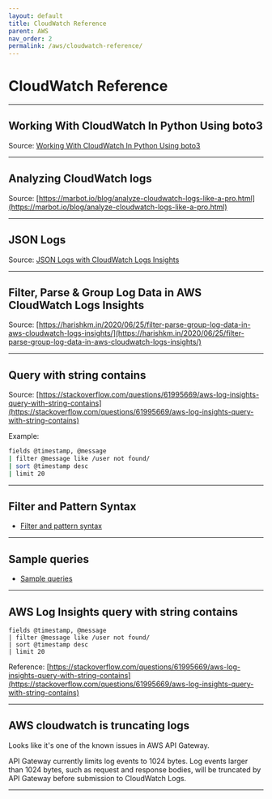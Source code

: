 ```yaml
---
layout: default
title: CloudWatch Reference
parent: AWS
nav_order: 2
permalink: /aws/cloudwatch-reference/
---
```


# CloudWatch Reference

------------------------------------------------------------------------------------------------------------------------------------

## Working With CloudWatch In Python Using boto3

Source: [Working With CloudWatch In Python Using boto3](https://hands-on.cloud/working-with-cloudwatch-in-python-using-boto3/)

------------------------------------------------------------------------------------------------------------------------------------

## Analyzing CloudWatch logs

Source: [https://marbot.io/blog/analyze-cloudwatch-logs-like-a-pro.html](https://marbot.io/blog/analyze-cloudwatch-logs-like-a-pro.html)

------------------------------------------------------------------------------------------------------------------------------------

## JSON Logs

Source: [JSON Logs with CloudWatch Logs Insights](https://aws.plainenglish.io/json-logs-with-cloudwatch-logs-insights-66dca9370ed4)

------------------------------------------------------------------------------------------------------------------------------------

## Filter, Parse & Group Log Data in AWS CloudWatch Logs Insights

Source: [https://harishkm.in/2020/06/25/filter-parse-group-log-data-in-aws-cloudwatch-logs-insights/](https://harishkm.in/2020/06/25/filter-parse-group-log-data-in-aws-cloudwatch-logs-insights/)

------------------------------------------------------------------------------------------------------------------------------------

## Query with string contains

Source: [https://stackoverflow.com/questions/61995669/aws-log-insights-query-with-string-contains](https://stackoverflow.com/questions/61995669/aws-log-insights-query-with-string-contains)

Example:

```bash
fields @timestamp, @message
| filter @message like /user not found/
| sort @timestamp desc
| limit 20
```

------------------------------------------------------------------------------------------------------------------------------------

## Filter and Pattern Syntax

- [Filter and pattern syntax](https://docs.aws.amazon.com/AmazonCloudWatch/latest/logs/FilterAndPatternSyntax.html)

------------------------------------------------------------------------------------------------------------------------------------

## Sample queries

- [Sample queries](https://docs.aws.amazon.com/AmazonCloudWatch/latest/logs/CWL_QuerySyntax-examples.html)

------------------------------------------------------------------------------------------------------------------------------------

## AWS Log Insights query with string contains

```
fields @timestamp, @message
| filter @message like /user not found/
| sort @timestamp desc
| limit 20
```

Reference: [https://stackoverflow.com/questions/61995669/aws-log-insights-query-with-string-contains](https://stackoverflow.com/questions/61995669/aws-log-insights-query-with-string-contains)

------------------------------------------------------------------------------------------------------------------------------------

## AWS cloudwatch is truncating logs

Looks like it's one of the known issues in AWS API Gateway.

API Gateway currently limits log events to 1024 bytes. Log events larger than 1024 bytes, such as request and response bodies, will be truncated by API Gateway before submission to CloudWatch Logs.

------------------------------------------------------------------------------------------------------------------------------------

